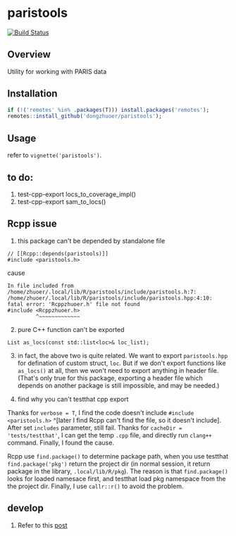 # paristools
[![Build Status](https://travis-ci.com/dongzhuoer/paristools.svg?branch=master)](https://travis-ci.com/dongzhuoer/paristools)


## Overview

Utility for working with PARIS data




## Installation

```r
if (!('remotes' %in% .packages(T))) install.packages('remotes');
remotes::install_github('dongzhuoer/paristools');
```

## Usage

refer to `vignette('paristools')`.

## to do:

1. test-cpp-export locs_to_coverage_impl()
1. test-cpp-export sam_to_locs()



## Rcpp issue

1. this package can't be depended by standalone file

```
// [[Rcpp::depends(paristools)]]
#include <paristools.h>
```

cause

```
In file included from /home/zhuoer/.local/lib/R/paristools/include/paristools.h:7:
/home/zhuoer/.local/lib/R/paristools/include/paristools.hpp:4:10: fatal error: 'Rcppzhuoer.h' file not found
#include <Rcppzhuoer.h>
         ^~~~~~~~~~~~~~
```

2. pure C++ function can't be exported

`List as_locs(const std::list<loc>& loc_list);`

3. in fact, the above two is quite related. We want to export `paristools.hpp` for defination of custom struct, `loc`. But if we don't export functions like `as_locs()` at all, then we won't need to export anything in header file. (That's only true for this package, exporting a header file which depends on another package is still impossible, and may be needed.)

4. find why you can't testthat cpp export

Thanks for `verbose = T`, I find the code doesn't include `#include <paristools.h>` ^[later I find Rcpp can't find the file, so it doesn't include]. After set `includes` parameter, still fail. Thanks for `cacheDir = 'tests/testthat'`, I can get the temp `.cpp` file, and directly run `clang++` command. Finally, I found the cause.

Rcpp use `find.package()` to determine package path, when you use testthat 
`find.package('pkg')` return the project dir (in normal session, it return package in the library, `.local/lib/R/pkg`). The reason is that `find.package()` looks for loaded namesace first, and testthat load pkg namespace from the the project dir. Finally, I use `callr::r()` to avoid the problem.

## develop

1. Refer to this [post](https://dongzhuoer.github.io/_redirects/develop-upon-my-r-package.html)


```r


```

